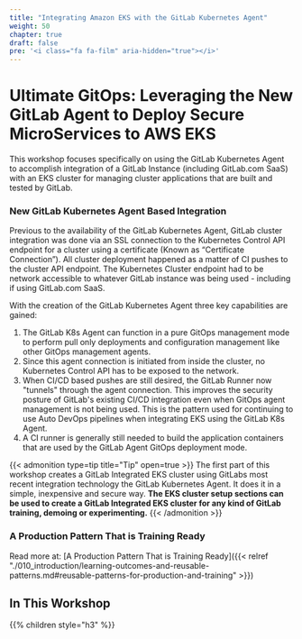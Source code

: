 ```yaml
---
title: "Integrating Amazon EKS with the GitLab Kubernetes Agent"
weight: 50
chapter: true
draft: false
pre: '<i class="fa fa-film" aria-hidden="true"></i>'
---
```



# Ultimate GitOps: Leveraging the New GitLab Agent to Deploy Secure MicroServices to AWS EKS

This workshop focuses specifically on using the GitLab Kubernetes Agent to accomplish integration of a GitLab Instance (including GitLab.com SaaS) with an EKS cluster for managing cluster applications that are built and tested by GitLab. 

### New GitLab Kubernetes Agent Based Integration

Previous to the availability of the GitLab Kubernetes Agent, GitLab cluster integration was done via an SSL connection to the Kubernetes Control API endpoint for a cluster using a certificate (Known as “Certificate Connection”). All cluster deployment happened as a matter of CI pushes to the cluster API endpoint. The Kubernetes Cluster endpoint had to be network accessible to whatever GitLab instance was being used - including if using GitLab.com SaaS.

With the creation of the GitLab Kubernetes Agent three key capabilities are gained:

1. The GitLab K8s Agent can function in a pure GitOps management mode to perform pull only deployments and configuration management like other GitOps management agents. 
2. Since this agent connection is initiated from inside the cluster, no Kubernetes Control API has to be exposed to the network.
3. When CI/CD based pushes are still desired, the GitLab Runner now "tunnels" through the agent connection. This improves the security posture of GitLab's existing CI/CD integration even when GitOps agent management is not being used. This is the pattern used for continuing to use Auto DevOps pipelines when integrating EKS using the GitLab K8s Agent.
4. A CI runner is generally still needed to build the application containers that are used by the GitLab Agent GitOps deployment mode.

{{< admonition type=tip title="Tip" open=true >}}
The first part of this workshop creates a GitLab Integrated EKS cluster using GitLabs most recent integration technology the GitLab Kubernetes Agent. It does it in a simple, inexpensive and secure way. **The EKS cluster setup sections can be used to create a GitLab Integrated EKS cluster for any kind of GitLab training, demoing or experimenting.**
{{< /admonition >}}

### A Production Pattern That is Training Ready

Read more at: [A Production Pattern That is Training Ready]({{< relref "./010_introduction/learning-outcomes-and-reusable-patterns.md#reusable-patterns-for-production-and-training" >}})

## In This Workshop
{{% children style="h3" %}}